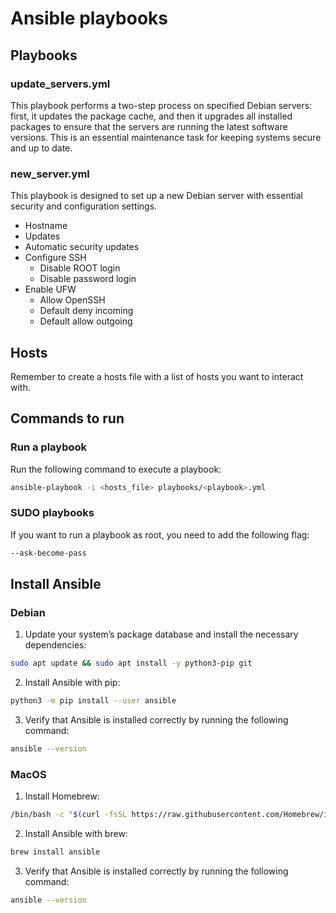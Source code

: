 # Ansible playbooks

## Playbooks
### update_servers.yml
This playbook performs a two-step process on specified Debian servers: first, it updates the package cache, and then it upgrades all installed packages to ensure that the servers are running the latest software versions. This is an essential maintenance task for keeping systems secure and up to date.

### new_server.yml
This playbook is designed to set up a new Debian server with essential security and configuration settings.
- Hostname
- Updates
- Automatic security updates
- Configure SSH
    - Disable ROOT login
    - Disable password login
- Enable UFW
    - Allow OpenSSH
    - Default deny incoming
    - Default allow outgoing

## Hosts
Remember to create a hosts file with a list of hosts you want to interact with. 

## Commands to run
### Run a playbook
Run the following command to execute a playbook:
```sh
ansible-playbook -i <hosts_file> playbooks/<playbook>.yml
```

### SUDO playbooks
If you want to run a playbook as root, you need to add the following flag:
```sh
--ask-become-pass
```

## Install Ansible
### Debian
1. Update your system’s package database and install the necessary dependencies:
```sh
sudo apt update && sudo apt install -y python3-pip git
```
2. Install Ansible with pip:
```sh
python3 -m pip install --user ansible
```
3. Verify that Ansible is installed correctly by running the following command:
```sh
ansible --version
```

### MacOS
1. Install Homebrew:
```sh
/bin/bash -c "$(curl -fsSL https://raw.githubusercontent.com/Homebrew/install/HEAD/install.sh)"
```
2. Install Ansible with brew:
```sh
brew install ansible
```
3. Verify that Ansible is installed correctly by running the following command:
```sh
ansible --version
```
